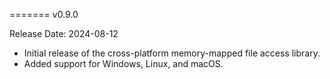 ======= v0.9.0

Release Date: 2024-08-12

- Initial release of the cross-platform memory-mapped file access library.
- Added support for Windows, Linux, and macOS.
